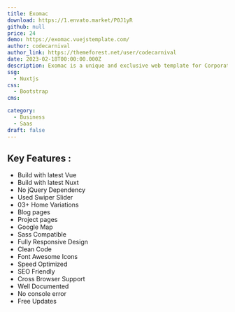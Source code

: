 ```yaml
---
title: Exomac
download: https://1.envato.market/P0J1yR
github: null
price: 24
demo: https://exomac.vuejstemplate.com/
author: codecarnival
author_link: https://themeforest.net/user/codecarnival
date: 2023-02-18T00:00:00.000Z
description: Exomac is a unique and exclusive web template for Corporate businesses powered with the latest version of the popular Vue Nuxt JS framework.
ssg:
  - Nuxtjs
css:
  - Bootstrap
cms:

category:
  - Business
  - Saas
draft: false
---
```


## Key Features :

- Build with latest Vue
- Build with latest Nuxt
- No jQuery Dependency
- Used Swiper Slider
- 03+ Home Variations
- Blog pages
- Project pages
- Google Map
- Sass Compatible
- Fully Responsive Design
- Clean Code
- Font Awesome Icons
- Speed Optimized
- SEO Friendly
- Cross Browser Support
- Well Documented
- No console error
- Free Updates
